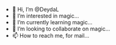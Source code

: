 - 👋 Hi, I’m @DeydaL
- 👀 I’m interested in magic...
- 🌱 I’m currently learning magic...
- 💞️ I’m looking to collaborate on magic...
- 📫 How to reach me, for mail...

<!---
DeydaL/DeydaL is a ✨ special ✨ repository because its `README.md` (this file) appears on your GitHub profile.
You can click the Preview link to take a look at your changes.
--->
